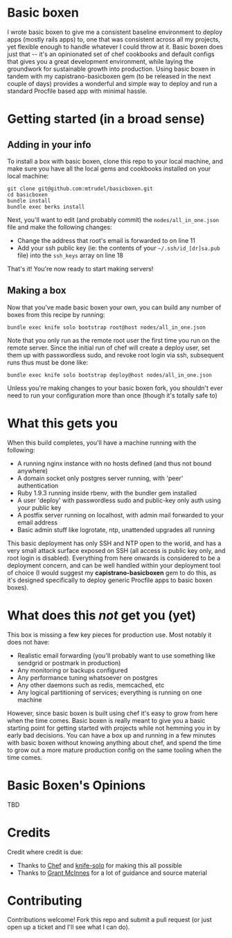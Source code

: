 # Basic boxen

I wrote basic boxen to give me a consistent baseline environment to deploy apps
(mostly rails apps) to, one that was consistent across all my projects, yet
flexible enough to handle whatever I could throw at it. Basic boxen does just
that -- it's an opinionated set of chef cookbooks and default configs that gives
you a great development environment, while laying the groundwork for
sustainable growth into production. Using basic boxen in tandem with my
capistrano-basicboxen gem (to be released in the next couple of days) provides
a wonderful and simple way to deploy and run a standard Procfile based app with
minimal hassle.

# Getting started (in a broad sense)

## Adding in your info

To install a box with basic boxen, clone this repo to your local machine, and
make sure you have all the local gems and cookbooks installed on your local
machine:

    git clone git@github.com:mtrudel/basicboxen.git
    cd basicboxen
    bundle install
    bundle exec berks install

Next, you'll want to edit (and probably commit) the `nodes/all_in_one.json` file
and make the following changes:

* Change the address that root's email is forwarded to on line 11
* Add your ssh public key (ie: the contents of your `~/.ssh/id_[dr]sa.pub` file)
  into the `ssh_keys` array on line 18

That's it! You're now ready to start making servers!

## Making a box

Now that you've made basic boxen your own, you can build any number of boxes from this 
recipe by running:

    bundle exec knife solo bootstrap root@host nodes/all_in_one.json

Note that you only run as the remote root user the first time you run on the
remote server. Since the initial run of chef will create a deploy user, set them up
with passwordless sudo, and revoke root login via ssh, subsequent runs thus must
be done like:

    bundle exec knife solo bootstrap deploy@host nodes/all_in_one.json

Unless you're making changes to your basic boxen fork, you shouldn't ever need
to run your configuration more than once (though it's totally safe to)

# What this gets you

When this build completes, you'll have a machine running with the following:

* A running nginx instance with no hosts defined (and thus not bound anywhere)
* A domain socket only postgres server running, with 'peer' authentication
* Ruby 1.9.3 running inside rbenv, with the bundler gem installed
* A user 'deploy' with passwordless sudo and public-key only auth using your
  public key
* A postfix server running on localhost, with admin mail forwarded to your email
  address
* Basic admin stuff like logrotate, ntp, unattended upgrades all running

This basic deployment has only SSH and NTP open to the world, and has a very
small attack surface exposed on SSH (all access is public key only, and root
login is disabled). Everything from here onwards is considered to be
a deployment concern, and can be well handled within your deployment tool of
choice (I would suggest my **capistrano-basicboxen** gem to do this, as it's
designed specifically to deploy generic Procfile apps to basic boxen boxes).

# What does this *not* get you (yet)

This box is missing a few key pieces for production use. Most notably it does
not have:

* Realistic email forwarding (you'll probably want to use something like
  sendgrid or postmark in production)
* Any monitoring or backups configured
* Any performance tuning whatsoever on postgres
* Any other daemons such as redis, memcached, etc
* Any logical partitioning of services; everything is running on one machine

However, since basic boxen is built using chef it's easy to grow from here when
the time comes. Basic boxen is really meant to give you a basic starting point for 
getting started with projects while not hemming you in by early bad decisions. 
You can have a box up and running in a few minutes with basic boxen without
knowing anything about chef, and spend the time to grow out a more mature
production config on the same tooling when the time comes.

# Basic Boxen's Opinions

TBD

# Credits

Credit where credit is due:

* Thanks to [Chef](http://www.opscode.com/chef/) and [knife-solo](http://matschaffer.github.io/knife-solo/) for making this all possible
* Thanks to [Grant McInnes](https://github.com/gmcinnes) for a lot of guidance
  and source material

# Contributing

Contributions welcome! Fork this repo and submit a pull request (or just open up a ticket and I'll see what I can do).
